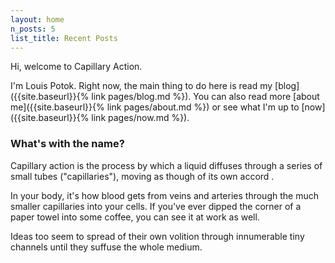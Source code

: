 ```yaml
---
layout: home
n_posts: 5
list_title: Recent Posts
---
```


Hi, welcome to Capillary Action.

I'm Louis Potok. 
Right now, the main thing to do here is read my [blog]({{site.baseurl}}{% link pages/blog.md %}). 
You can also read more [about me]({{site.baseurl}}{% link pages/about.md %}) or see what I'm up to [now]({{site.baseurl}}{% link pages/now.md %}).

<div class="accordion">
<h3>What's with the name?  </h3>
<p>
Capillary action is the process by which a liquid diffuses through a series of small tubes ("capillaries"), moving as though of its own accord .

In your body, it's how blood gets from veins and arteries through the much smaller capillaries into your cells. If you've ever dipped the corner of a paper towel into some coffee, you can see it at work as well.

Ideas too seem to spread of their own volition through innumerable tiny channels until they suffuse the whole medium.
</p>
</div>
<br>

